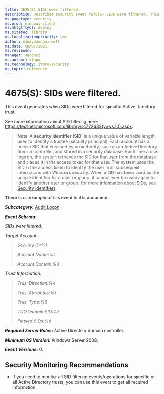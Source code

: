 ```yaml
---
title: 4675(S) SIDs were filtered. 
description: Describes security event 4675(S) SIDs were filtered. This event is generated when SIDs were filtered for a specific Active Directory trust.
ms.pagetype: security
ms.prod: windows-client
ms.mktglfcycl: deploy
ms.sitesec: library
ms.localizationpriority: low
author: vinaypamnani-msft
ms.date: 09/07/2021
ms.reviewer: 
manager: aaroncz
ms.author: vinpa
ms.technology: itpro-security
ms.topic: reference
---
```


# 4675(S): SIDs were filtered.


This event generates when SIDs were filtered for specific Active Directory trust.

See more information about SID filtering here: <https://technet.microsoft.com/library/cc772633(v=ws.10).aspx>.

> **Note**&nbsp;&nbsp;A **security identifier (SID)** is a unique value of variable length used to identify a trustee (security principal). Each account has a unique SID that is issued by an authority, such as an Active Directory domain controller, and stored in a security database. Each time a user logs on, the system retrieves the SID for that user from the database and places it in the access token for that user. The system uses the SID in the access token to identify the user in all subsequent interactions with Windows security. When a SID has been used as the unique identifier for a user or group, it cannot ever be used again to identify another user or group. For more information about SIDs, see [Security identifiers](/windows/access-protection/access-control/security-identifiers).

There is no example of this event in this document.

***Subcategory:***&nbsp;[Audit Logon](audit-logon.md)

***Event Schema:***

*SIDs were filtered.*

*Target Account:*

> *Security ID:%1*
>
> *Account Name:%2*
>
> *Account Domain:%3*

*Trust Information:*

> *Trust Direction:%4*
>
> *Trust Attributes:%5*
>
> *Trust Type:%6*
>
> *TDO Domain SID:%7*
>
> *Filtered SIDs:%8*

***Required Server Roles:*** Active Directory domain controller.

***Minimum OS Version:*** Windows Server 2008.

***Event Versions:*** 0.

## Security Monitoring Recommendations

-   If you need to monitor all SID filtering events/operations for specific or all Active Directory trusts, you can use this event to get all required information.

